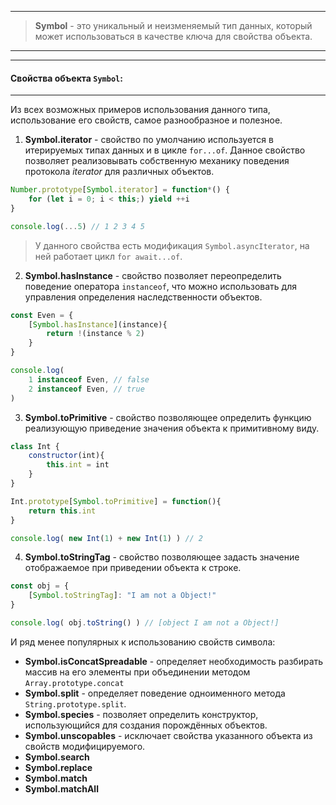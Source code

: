 
----
> **Symbol** - это уникальный и неизменяемый тип данных, который может использоваться в качестве ключа для свойства объекта.
---


---
#### Свойства объекта `Symbol`:
---
Из всех возможных примеров использования данного типа, использование его свойств, самое разнообразное и полезное.


1. **Symbol.iterator** - свойство по умолчанию используется в итерируемых типах данных и в цикле `for...of`. Данное свойство позволяет реализовывать собственную механику поведения протокола *iterator* для различных объектов.
```js
Number.prototype[Symbol.iterator] = function*() {
    for (let i = 0; i < this;) yield ++i
}

console.log(...5) // 1 2 3 4 5
```
> У данного свойства есть модификация `Symbol.asyncIterator`, на ней работает цикл `for await...of`.


2. **Symbol.hasInstance** - свойство позволяет переопределить поведение оператора `instanceof`, что можно использовать для управления определения наследственности объектов.
```js
const Even = {
    [Symbol.hasInstance](instance){
        return !(instance % 2)
    }
}

console.log(
    1 instanceof Even, // false
    2 instanceof Even, // true
)
```


3. **Symbol.toPrimitive** - свойство позволяющее определить функцию реализующую приведение значения объекта к примитивному виду.
```js
class Int {
    constructor(int){
        this.int = int
    }
}

Int.prototype[Symbol.toPrimitive] = function(){
    return this.int
}

console.log( new Int(1) + new Int(1) ) // 2
```


4. **Symbol.toStringTag** - свойство позволяющее задасть значение отображаемое при приведении объекта к строке. 
```js
const obj = {
    [Symbol.toStringTag]: "I am not a Object!"
}

console.log( obj.toString() ) // [object I am not a Object!]
```


И ряд менее популярных к использованию свойств символа:
- **Symbol.isConcatSpreadable** - определяет необходимость разбирать массив на его элементы при объединении методом `Array.prototype.concat`
- **Symbol.split** - определяет поведение одноименного метода `String.prototype.split`.
- **Symbol.species** - позволяет определить конструктор, использующийся для создания порождённых объектов.
- **Symbol.unscopables** - исключает свойства указанного объекта из свойств модифицируемого.
- **Symbol.search**
- **Symbol.replace**
- **Symbol.match**
- **Symbol.matchAll**

